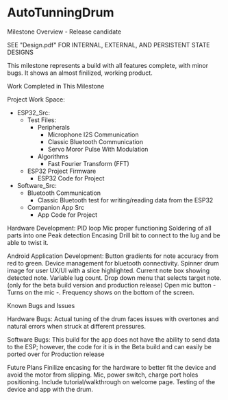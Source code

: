 # AutoTunningDrum
Milestone Overview - Release candidate

SEE "Design.pdf" FOR INTERNAL, EXTERNAL, AND PERSISTENT STATE DESIGNS

This milestone represents a build with all features complete, with minor bugs. It shows an almost finilized, working product.

Work Completed in This Milestone

Project Work Space:
- ESP32_Src:
  - Test Files:
      - Peripherals 
          - Microphone I2S Communication
          - Classic Bluetooth Communication
          - Servo Moror Pulse With Modulation
      - Algorithms
          - Fast Fourier Transform (FFT)
  - ESP32 Project Firmware
      - ESP32 Code for Project
- Software_Src:
  - Bluetooth Communication
      - Classic Bluetooth test for writing/reading data from the ESP32
  - Companion App Src
      - App Code for Project


Hardware Development:
  PID loop
  Mic proper functioning
  Soldering of all parts into one
  Peak detection
  Encasing
  Drill bit to connect to the lug and be able to twist it.

Android Application Development:
  Button gradients for note accuracy from red to green.
  Device management for bluetooth connectivity.
  Spinner drum image for user UX/UI with a slice highlighted.
  Current note box showing detected note.
  Variable lug count.
  Drop down menu that selects target note. (only for the beta build version and production release)
  Open mic button - Turns on the mic -.
  Frequency shows on the bottom of the screen.
  

Known Bugs and Issues

Hardware Bugs:
  Actual tuning of the drum faces issues with overtones and natural errors when struck at different pressures.

Software Bugs:
  This build for the app does not have the ability to send data to the ESP; however, the code for it is in the Beta build and can easily be ported over for Production release

Future Plans
  Finilize encasing for the hardware to better fit the device and avoid the motor from slipping. Mic, power switch, charge port holes positioning.
  Include tutorial/walkthrough on welcome page.
  Testing of the device and app with the drum.
